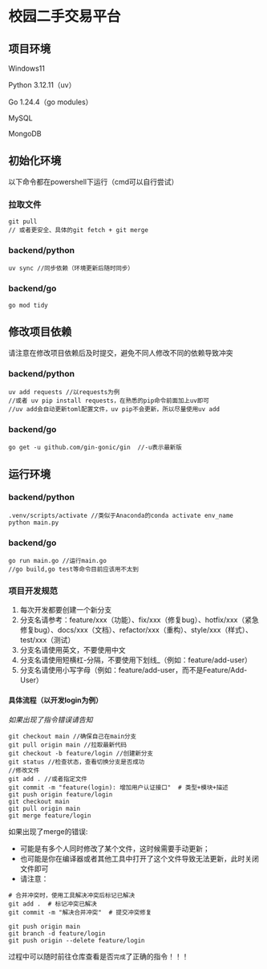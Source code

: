 # 校园二手交易平台

## 项目环境

Windows11

Python 3.12.11（uv）

Go 1.24.4（go modules）

MySQL

MongoDB

## 初始化环境

以下命令都在powershell下运行（cmd可以自行尝试）

### 拉取文件

```shell
git pull
// 或者更安全、具体的git fetch + git merge
```

### backend/python

```shell
uv sync //同步依赖（环境更新后随时同步）
```

### backend/go

```shell
go mod tidy
```

## 修改项目依赖

请注意在修改项目依赖后及时提交，避免不同人修改不同的依赖导致冲突


### backend/python

```shell
uv add requests //以requests为例
//或者 uv pip install requests，在熟悉的pip命令前面加上uv即可
//uv add会自动更新toml配置文件，uv pip不会更新，所以尽量使用uv add
```

### backend/go

```shell
go get -u github.com/gin-gonic/gin  //-u表示最新版
```

## 运行环境

### backend/python

```shell
.venv/scripts/activate //类似于Anaconda的conda activate env_name
python main.py
```

### backend/go

```shell
go run main.go //运行main.go
//go build,go test等命令目前应该用不太到
```

### 项目开发规范
1. 每次开发都要创建一个新分支
2. 分支名请参考：feature/xxx（功能）、fix/xxx（修复bug）、hotfix/xxx（紧急修复bug）、docs/xxx（文档）、refactor/xxx（重构）、style/xxx（样式）、test/xxx（测试）
3. 分支名请使用英文，不要使用中文
4. 分支名请使用短横杠-分隔，不要使用下划线_（例如：feature/add-user）
5. 分支名请使用小写字母（例如：feature/add-user，而不是Feature/Add-User）
#### 具体流程（以开发login为例）

*如果出现了指令错误请告知*

```shell
git checkout main //确保自己在main分支
git pull origin main //拉取最新代码
git checkout -b feature/login //创建新分支
git status //检查状态，查看切换分支是否成功
//修改文件
git add . //或者指定文件
git commit -m "feature(login): 增加用户认证接口"  # 类型+模块+描述
git push origin feature/login
git checkout main
git pull origin main
git merge feature/login 
```
如果出现了merge的错误:
- 可能是有多个人同时修改了某个文件，这时候需要手动更新；
- 也可能是你在编译器或者其他工具中打开了这个文件导致无法更新，此时关闭文件即可
- 请注意：
```shell
# 合并冲突时，使用工具解决冲突后标记已解决
git add .  # 标记冲突已解决
git commit -m "解决合并冲突"  # 提交冲突修复
```
```shell
git push origin main
git branch -d feature/login
git push origin --delete feature/login
```

过程中可以随时前往仓库查看是否`完成`了正确的指令！！！

